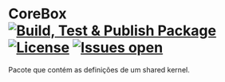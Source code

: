 # CoreBox [![Build, Test & Publish Package](https://github.com/lucassvasconcelos/corebox/actions/workflows/main.yml/badge.svg?branch=main)](https://github.com/lucassvasconcelos/corebox/actions/workflows/main.yml) [![License](https://img.shields.io/github/license/lucassvasconcelos/corebox.svg)](LICENSE) [![Issues open](https://img.shields.io/github/issues/lucassvasconcelos/corebox.svg)](https://huboard.com/lucassvasconcelos/corebox/)

Pacote que contém as definições de um shared kernel.